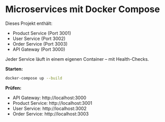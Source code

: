 # Microservices mit Docker Compose

Dieses Projekt enthält:
- Product Service (Port 3001)
- User Service (Port 3002)
- Order Service (Port 3003)
- API Gateway (Port 3000)

Jeder Service läuft in einem eigenen Container – mit Health-Checks.

**Starten:**
```bash
docker-compose up --build
```

**Prüfen:**
- API Gateway: http://localhost:3000
- Product Service: http://localhost:3001
- User Service: http://localhost:3002
- Order Service: http://localhost:3003
